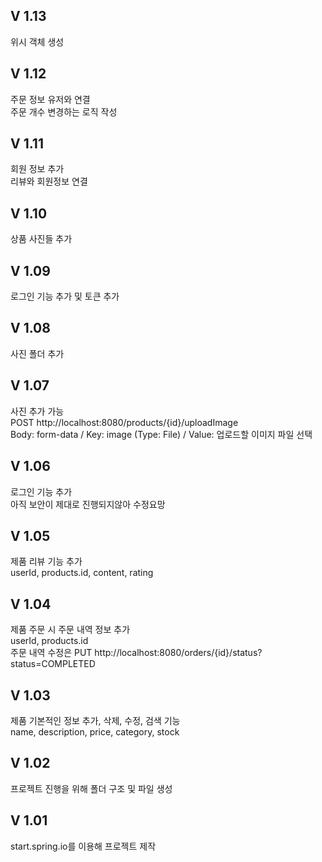 ## V 1.13
위시 객체 생성

## V 1.12
주문 정보 유저와 연결 <br />
주문 개수 변경하는 로직 작성

## V 1.11
회원 정보 추가 <br />
리뷰와 회원정보 연결

## V 1.10
상품 사진들 추가

## V 1.09
로그인 기능 추가 및 토큰 추가

## V 1.08
사진 폴더 추가

## V 1.07
사진 추가 가능<br />
POST http://localhost:8080/products/{id}/uploadImage <br />
Body: form-data / Key: image (Type: File) / Value: 업로드할 이미지 파일 선택

## V 1.06
로그인 기능 추가 <br />
아직 보안이 제대로 진행되지않아 수정요망

## V 1.05
제품 리뷰 기능 추가 <br />
userId, products.id, content, rating

## V 1.04
제품 주문 시 주문 내역 정보 추가 <br />
userId, products.id <br />
주문 내역 수정은 PUT http://localhost:8080/orders/{id}/status?status=COMPLETED

## V 1.03
제품 기본적인 정보 추가, 삭제, 수정, 검색 기능 <br />
name, description, price, category, stock

## V 1.02
프로젝트 진행을 위해 폴더 구조 및 파일 생성

## V 1.01
start.spring.io를 이용해 프로젝트 제작
